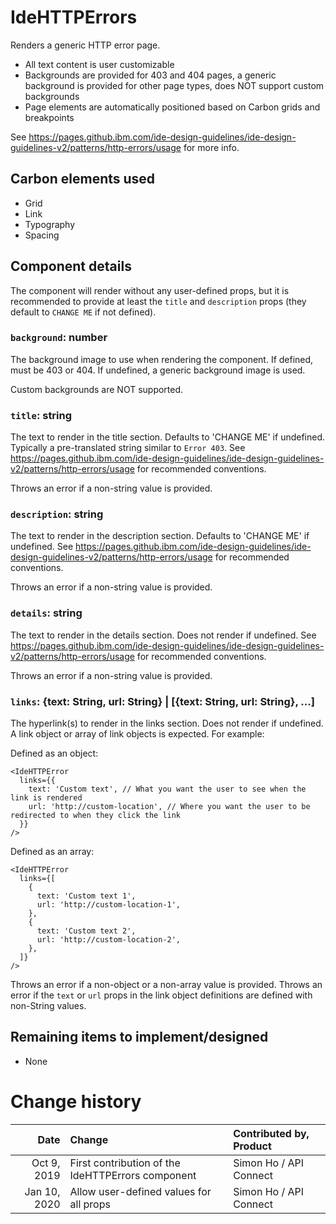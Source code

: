# IdeHTTPErrors

Renders a generic HTTP error page.

- All text content is user customizable
- Backgrounds are provided for 403 and 404 pages, a generic background is
  provided for other page types, does NOT support custom backgrounds
- Page elements are automatically positioned based on Carbon grids and
  breakpoints

See
https://pages.github.ibm.com/ide-design-guidelines/ide-design-guidelines-v2/patterns/http-errors/usage
for more info.

## Carbon elements used

- Grid
- Link
- Typography
- Spacing

## Component details

The component will render without any user-defined props, but it is recommended
to provide at least the `title` and `description` props (they default to
`CHANGE ME` if not defined).

### `background`: number

The background image to use when rendering the component. If defined, must be
403 or 404. If undefined, a generic background image is used.

Custom backgrounds are NOT supported.

### `title`: string

The text to render in the title section. Defaults to 'CHANGE ME' if undefined.
Typically a pre-translated string similar to `Error 403`. See
https://pages.github.ibm.com/ide-design-guidelines/ide-design-guidelines-v2/patterns/http-errors/usage
for recommended conventions.

Throws an error if a non-string value is provided.

### `description`: string

The text to render in the description section. Defaults to 'CHANGE ME' if
undefined. See
https://pages.github.ibm.com/ide-design-guidelines/ide-design-guidelines-v2/patterns/http-errors/usage
for recommended conventions.

Throws an error if a non-string value is provided.

### `details`: string

The text to render in the details section. Does not render if undefined. See
https://pages.github.ibm.com/ide-design-guidelines/ide-design-guidelines-v2/patterns/http-errors/usage
for recommended conventions.

Throws an error if a non-string value is provided.

### `links`: {text: String, url: String} | [{text: String, url: String}, ...]

The hyperlink(s) to render in the links section. Does not render if undefined. A
link object or array of link objects is expected. For example:

Defined as an object:

```
<IdeHTTPError
  links={{
    text: 'Custom text', // What you want the user to see when the link is rendered
    url: 'http://custom-location', // Where you want the user to be redirected to when they click the link
  }}
/>
```

Defined as an array:

```
<IdeHTTPError
  links={[
    {
      text: 'Custom text 1',
      url: 'http://custom-location-1',
    },
    {
      text: 'Custom text 2',
      url: 'http://custom-location-2',
    },
  ]}
/>
```

Throws an error if a non-object or a non-array value is provided. Throws an
error if the `text` or `url` props in the link object definitions are defined
with non-String values.

## Remaining items to implement/designed

- None

# Change history

|         Date | Change                                            | Contributed by, Product |
| -----------: | :------------------------------------------------ | :---------------------- |
|  Oct 9, 2019 | First contribution of the IdeHTTPErrors component | Simon Ho / API Connect  |
| Jan 10, 2020 | Allow user-defined values for all props           | Simon Ho / API Connect  |
